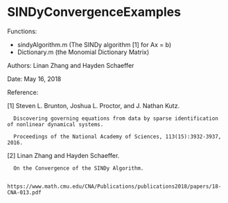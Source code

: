 # SINDyConvergenceExamples

Functions:
  - sindyAlgorithm.m (The SINDy algorithm [1] for Ax = b)
  - Dictionary.m (the Monomial Dictionary Matrix)

Authors: Linan Zhang and Hayden Schaeffer

Date: May 16, 2018

Reference:

  [1] Steven L. Brunton, Joshua L. Proctor, and J. Nathan Kutz. 
  
      Discovering governing equations from data by sparse identification of nonlinear dynamical systems. 
      
      Proceedings of the National Academy of Sciences, 113(15):3932-3937, 2016.
      
  [2] Linan Zhang and Hayden Schaeffer. 
  
      On the Convergence of the SINDy Algorithm.
      
      https://www.math.cmu.edu/CNA/Publications/publications2018/papers/18-CNA-013.pdf

